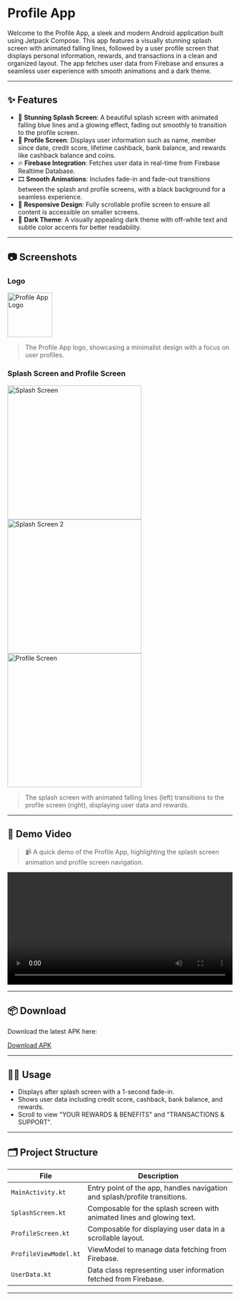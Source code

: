 # Profile App

Welcome to the Profile App, a sleek and modern Android application built using Jetpack Compose. This app features a visually stunning splash screen with animated falling lines, followed by a user profile screen that displays personal information, rewards, and transactions in a clean and organized layout. The app fetches user data from Firebase and ensures a seamless user experience with smooth animations and a dark theme.

---

## ✨ Features

- 🔵 **Stunning Splash Screen**: A beautiful splash screen with animated falling blue lines and a glowing effect, fading out smoothly to transition to the profile screen.
- 👤 **Profile Screen**: Displays user information such as name, member since date, credit score, lifetime cashback, bank balance, and rewards like cashback balance and coins.
- 🔥 **Firebase Integration**: Fetches user data in real-time from Firebase Realtime Database.
- 🎞️ **Smooth Animations**: Includes fade-in and fade-out transitions between the splash and profile screens, with a black background for a seamless experience.
- 📱 **Responsive Design**: Fully scrollable profile screen to ensure all content is accessible on smaller screens.
- 🌙 **Dark Theme**: A visually appealing dark theme with off-white text and subtle color accents for better readability.

---

## 📷 Screenshots

### Logo

<img src="./Nocap.png" alt="Profile App Logo" width="100"/>

> The Profile App logo, showcasing a minimalist design with a focus on user profiles.

### Splash Screen and Profile Screen

<img src="./profile2.png" alt="Splash Screen" width="300"/>  
<img src="./profile3.png" alt="Splash Screen 2" width="300"/>  
<img src="./profile1.png" alt="Profile Screen" width="300"/>

> The splash screen with animated falling lines (left) transitions to the profile screen (right), displaying user data and rewards.

---

## 🎥 Demo Video

> 📹 A quick demo of the Profile App, highlighting the splash screen animation and profile screen navigation.

<video src="./profileVideo.mp4" controls width="100%"></video>

---

## 📦 Download

Download the latest APK here:

[Download APK](./apk.apk)

---

## 🧑‍💻 Usage

- Displays after splash screen with a 1-second fade-in.
- Shows user data including credit score, cashback, bank balance, and rewards.
- Scroll to view "YOUR REWARDS & BENEFITS" and "TRANSACTIONS & SUPPORT".

---

## 🗂 Project Structure

| File                  | Description                                                                   |
|-----------------------|-------------------------------------------------------------------------------|
| `MainActivity.kt`     | Entry point of the app, handles navigation and splash/profile transitions.   |
| `SplashScreen.kt`     | Composable for the splash screen with animated lines and glowing text.       |
| `ProfileScreen.kt`    | Composable for displaying user data in a scrollable layout.                  |
| `ProfileViewModel.kt` | ViewModel to manage data fetching from Firebase.                             |
| `UserData.kt`         | Data class representing user information fetched from Firebase.              |

---
